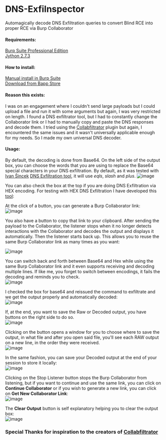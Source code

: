 # DNS-Exfilnspector
Automagically decode DNS Exfiltration queries to convert Blind RCE into proper RCE via Burp Collaborator

#### Requirements:
[Burp Suite Professional Edition](https://portswigger.net/burp/documentation/desktop/getting-started/download-and-install)  
[Jython 2.7.3](https://www.jython.org/download.html)

#### How to install:  
[Manual install in Burp Suite](https://github.com/LazyTitan33/DNS-Exfilnspector/wiki/Installation-in-BurpSuite-Pro)  
[Download from Bapp Store](https://portswigger.net/bappstore/0e9c1b7acd25422ab1fd1df5d1f09bbd)

#### Reason this exists:
I was on an engagement where I couldn't send large payloads but I could upload a file and run it with some arguments but again, I was very restricted on length. I found a DNS exfiltrator tool, but I had to constantly change the Collaborator link or I had to manually copy and paste the DNS responses and decode them. I tried using the [Collabfiltrator](https://github.com/0xC01DF00D/Collabfiltrator) plugin but again, I encountered the same issues and it wasn't universally applicable enough for my needs. So I made my own universal DNS decoder.

#### Usage:
By default, the decoding is done from Base64. On the left side of the output box, you can choose the words that you are using to replace the Base64 special characters in your DNS exfiltration. By default, as it was tested with [Ivan Šincek](https://github.com/ivan-sincek/) [DNS Exfiltration tool](https://github.com/ivan-sincek/dns-exfiltrator), it will use _eqls_, _slash_ and _plus_.
![image](https://github.com/LazyTitan33/DNS-Exfilnspector/assets/80063008/38fbe9b1-5b01-41b3-9a1e-9eb9a8744132)

You can also check the box at the top if you are doing DNS Exfiltration via HEX encoding. For testing with HEX DNS Exfiltration I have developed this [tool](https://github.com/LazyTitan33/dns-exfiltrator-hex):

At the click of a button, you can generate a Burp Collaborator link:  
![image](https://i.imgur.com/Ssbm6GV.png)

You also have a button to copy that link to your clipboard. After sending the payload to the Collaborator, the listener stops when it no longer detects interactions with the Collaborator and decodes the output and displays it automatically. Then the listener starts back up. This allows you to reuse the same Burp Collaborator link as many times as you want:

![image](https://i.imgur.com/XeQHCLz.png)

You can switch back and forth between Base64 and Hex while using the same Burp Collaborator link and it even supports receiving and decoding multiple lines. If like me, you forget to switch between encodings, it fails the decoding and reminds you to check.  
![image](https://i.imgur.com/MdXKfYL.png)

I checked the box for base64 and reissued the command to exfiltrate and we get the output properly and automatically decoded:  
![image](https://i.imgur.com/DudmLPF.png)

If, at the end, you want to save the Raw or Decoded output, you have buttons on the right side to do so.  
![image](https://i.imgur.com/QADJeTa.png)

Clicking on the button opens a window for you to choose where to save the output, in what file and after you open said file, you'll see each RAW output on a new line, in the order they were received.  
![image](https://i.imgur.com/OwbyDn7.png)

In the same fashion, you can save your Decoded output at the end of your session to store it locally:  
![image](https://i.imgur.com/wRlFZiC.png)

Clicking on the Stop Listener button stops the Burp Collaborator from listening, but if you want to continue and use the same link, you can click on **Continue Collaborator** or if you wish to generate a new link, you can click on **Get New Collaborator Link**:  
![image](https://i.imgur.com/n3paVer.png)

The **Clear Output** button is self explanatory helping you to clear the output box:  
![image](https://github.com/LazyTitan33/DNS-Exfilnspector/assets/80063008/0a95f5bc-077f-4934-8ca5-a27108bfb166)

### Special Thanks for inspiration to the creators of [Collabfiltrator](https://github.com/0xC01DF00D/Collabfiltrator)
